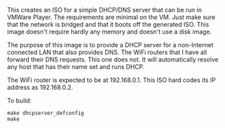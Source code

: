 This creates an ISO for a simple DHCP/DNS server that can be run in
VMWare Player. The requirements are minimal on the VM. Just make
sure that the network is bridged and that it boots off the generated
ISO. This image doesn't require hardly any memory and doesn't use
a disk image.

The purpose of this image is to provide a DHCP server for a non-Internet
connected LAN that also provides DNS. The WiFi routers that I have all
forward their DNS requests. This one does not. It will automatically
resolve any host that has their name set and runs DHCP.

The WiFi router is expected to be at 192.168.0.1.
This ISO hard codes its IP address as 192.168.0.2.

To build:

    make dhcpserver_defconfig
    make


